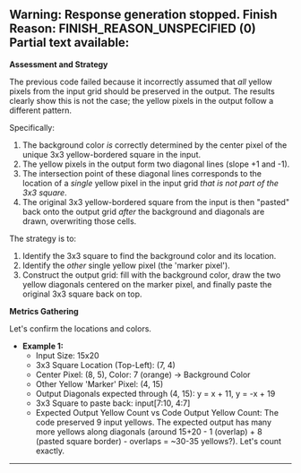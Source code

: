 Warning: Response generation stopped. Finish Reason: FINISH_REASON_UNSPECIFIED (0)
Partial text available:
---
**Assessment and Strategy**

The previous code failed because it incorrectly assumed that *all* yellow pixels from the input grid should be preserved in the output. The results clearly show this is not the case; the yellow pixels in the output follow a different pattern.

Specifically:
1.  The background color *is* correctly determined by the center pixel of the unique 3x3 yellow-bordered square in the input.
2.  The yellow pixels in the output form two diagonal lines (slope +1 and -1).
3.  The intersection point of these diagonal lines corresponds to the location of a *single* yellow pixel in the input grid *that is not part of the 3x3 square*.
4.  The original 3x3 yellow-bordered square from the input is then "pasted" back onto the output grid *after* the background and diagonals are drawn, overwriting those cells.

The strategy is to:
1.  Identify the 3x3 square to find the background color and its location.
2.  Identify the *other* single yellow pixel (the 'marker pixel').
3.  Construct the output grid: fill with the background color, draw the two yellow diagonals centered on the marker pixel, and finally paste the original 3x3 square back on top.

**Metrics Gathering**

Let's confirm the locations and colors.

*   **Example 1:**
    *   Input Size: 15x20
    *   3x3 Square Location (Top-Left): (7, 4)
    *   Center Pixel: (8, 5), Color: 7 (orange) -> Background Color
    *   Other Yellow 'Marker' Pixel: (4, 15)
    *   Output Diagonals expected through (4, 15): y = x + 11, y = -x + 19
    *   3x3 Square to paste back: input[7:10, 4:7]
    *   Expected Output Yellow Count vs Code Output Yellow Count: The code preserved 9 input yellows. The expected output has many more yellows along diagonals (around 15+20 - 1 (overlap) + 8 (pasted square border) - overlaps = ~30-35 yellows?). Let's count exactly.

---
